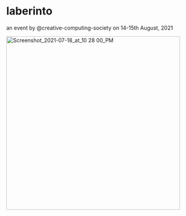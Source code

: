 # laberinto
an event by @creative-computing-society on 14-15th August, 2021


<img width="460" alt="Screenshot_2021-07-18_at_10 28 00_PM" src="https://user-images.githubusercontent.com/74641697/130831123-aef681fd-c280-4fdf-8901-def34a35f443.png">
